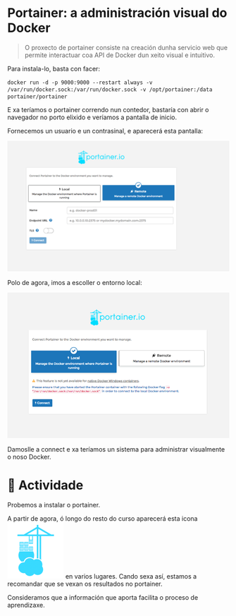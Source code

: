 # Portainer: a administración visual do Docker

> O proxecto de portainer consiste na creación dunha servicio web que permite interactuar coa API de Docker dun xeito visual e intuitivo. 

Para instala-lo, basta con facer:

```shell
docker run -d -p 9000:9000 --restart always -v /var/run/docker.sock:/var/run/docker.sock -v /opt/portainer:/data portainer/portainer
```

E xa teríamos o portainer correndo nun contedor, bastaría con abrir o navegador no porto elixido e veríamos a pantalla de inicio. 

Fornecemos un usuario e un contrasinal, e aparecerá esta pantalla:

![Portainer](./../_media/02_docker/portainer1.png)

Polo de agora, imos a escoller o entorno local:

![Portainer](./../_media/02_docker/portainer2.png)

Damoslle a connect e xa teríamos un sistema para administrar visualmente o noso Docker. 

# 📖 Actividade

Probemos a instalar o portainer. 

A partir de agora, ó longo do resto do curso aparecerá esta icona ![Portainer](./../_media/02_docker/portainer3.png) en varios lugares. Cando sexa así, estamos a recomandar que se vexan os resultados no portainer. 

Consideramos que a información que aporta facilita o proceso de aprendizaxe. 

